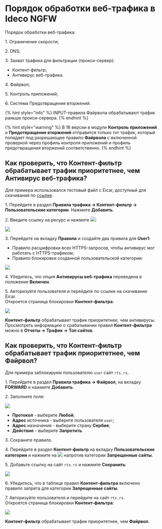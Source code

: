 # Порядок обработки веб-трафика в Ideco NGFW

Порядок обработки веб-трафика:

1\. Ограничение скорости;

2\. DNS;

3\. Захват трафика для фильтрации (прокси-сервер):

* Контент-фильтр;
* Антивирус веб-трафика.

4\. Файрвол;

5\. Контроль приложений;

6\. Система Предотвращения вторжений.

{% hint style="info" %}
INPUT-правила Файрвола обрабатывают трафик раньше прокси-сервера.
{% endhint %}

{% hint style="warning" %}
В 18 версии в модули **Контроль приложений** и **Предотвращение вторжений** отправится только тот трафик, который попадает под разрешающее правило **Файрвола** с включенной проверкой через профиль контроля приложений и профиль предотвращения вторжений соответственно.
{% endhint %}

## Как проверить, что Контент-фильтр обрабатывает трафик приоритетнее, чем Антивирус веб-трафика?

Для примера использовался тестовый файл с Eicar, доступный для скачивания по [ссылке](https://secure.eicar.org/eicar.com.txt).

1\. Перейдите в раздел **Правила трафика -> Контент-фильтр -> Пользовательские категории**. Нажмите **Добавить**.

2\. Введите ссылку на ресурс и нажмите ![](/.gitbook/assets/icon-add.png):

![](/.gitbook/assets/content-filter14.png)

3\. Перейдите на вкладку **Правила** и создайте два правила для **User1**:

* Правило расшифровки всех HTTPS-запросов, чтобы антивирус мог работать с HTTPS-трафиком;
* Правило блокировки созданной пользовательской категории:

![](/.gitbook/assets/content-filter15.png)

4\. Убедитесь, что опция **Антивирусы веб-трафика** переведена в положение **Включен**.

5\. Авторизуйте пользователя и перейдите по ссылке на скачивание Eicar.\
Откроется страница блокировки **Контент-фильтра**:

![](/.gitbook/assets/processing-order.png)

**Контент-фильтр** обрабатывает трафик приоритетнее, чем антивирусы. Просмотреть информацию о срабатывании правил **Контент-фильтра** можно в **Отчеты -> Трафик -> Топ сайтов**.

## Как проверить, что Контент-фильтр обрабатывает трафик приоритетнее, чем Файрвол?

Для примера заблокируем пользователю `user` сайт `rts.rs`.

1\. Перейдите в раздел **Правила трафика -> Файрвол**, на вкладку **FORWARD** и нажмите **Добавить**.

2\. Заполните поля:

![](/.gitbook/assets/firewall45.png)

* **Протокол** - выберите **Любой**;
* **Адрес** источника - выберите пользователя `user`;
* **Адрес** назначения - выберите страну **Сербия**;
* **Действие** - выберите **Запретить**.

3\. Сохраните правило.

4\. Перейдите в раздел **Контент-фильтр** на вкладку **Пользовательские категории** и нажмите на ![](/.gitbook/assets/icon-edit.png) напротив категории **Запрещенные сайты**.

5\. Добавьте ссылку на сайт `rts.rs` и нажмите **Сохранить**:

![](/.gitbook/assets/content-filter29.png)

6\. Убедитесь, что в таблице правил **Контент-фильтра** включено правило запрета для категории **Запрещенные сайты**.

7\. Авторизуйте пользователя и перейдите на сайт `rts.rs`.\
Откроется страница блокировки **Контент-фильтра**:

![](/.gitbook/assets/processing-order1.png)

**Контент-фильтр** обрабатывает трафик приоритетнее, чем **Файрвол**.